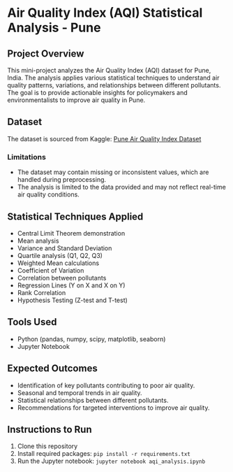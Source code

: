 # Air Quality Index (AQI) Statistical Analysis - Pune

## Project Overview
This mini-project analyzes the Air Quality Index (AQI) dataset for Pune, India. The analysis applies various statistical techniques to understand air quality patterns, variations, and relationships between different pollutants. The goal is to provide actionable insights for policymakers and environmentalists to improve air quality in Pune.

## Dataset
The dataset is sourced from Kaggle: [Pune Air Quality Index Dataset](https://www.kaggle.com/datasets/pranavraizada/pune-air-quality-index-dataset)

### Limitations
- The dataset may contain missing or inconsistent values, which are handled during preprocessing.
- The analysis is limited to the data provided and may not reflect real-time air quality conditions.

## Statistical Techniques Applied
- Central Limit Theorem demonstration
- Mean analysis
- Variance and Standard Deviation
- Quartile analysis (Q1, Q2, Q3)
- Weighted Mean calculations
- Coefficient of Variation
- Correlation between pollutants
- Regression Lines (Y on X and X on Y)
- Rank Correlation
- Hypothesis Testing (Z-test and T-test)

## Tools Used
- Python (pandas, numpy, scipy, matplotlib, seaborn)
- Jupyter Notebook

## Expected Outcomes
- Identification of key pollutants contributing to poor air quality.
- Seasonal and temporal trends in air quality.
- Statistical relationships between different pollutants.
- Recommendations for targeted interventions to improve air quality.

## Instructions to Run
1. Clone this repository
2. Install required packages: `pip install -r requirements.txt`
3. Run the Jupyter notebook: `jupyter notebook aqi_analysis.ipynb`
